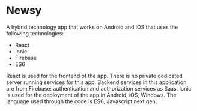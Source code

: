 # Newsy

A hybrid technology app that works on Android and iOS that uses the following technologies:
- React
- Ionic
- Firebase
- ES6

React is used for the frontend of the app. 
There is no private dedicated server running services for this app. Backend services in this application are from Firebase: authentication and authorization services as Saas.
Ionic is used for the deployment of the app in Android, iOS, Windows.
The language used through the code is ES6, Javascript next gen.

